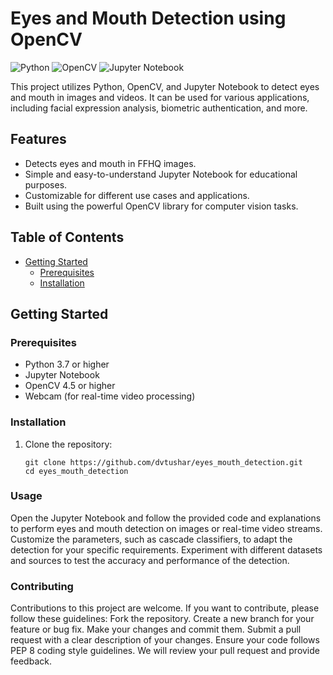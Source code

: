 # Eyes and Mouth Detection using OpenCV

![Python](https://img.shields.io/badge/Python-3.7%2B-blue)
![OpenCV](https://img.shields.io/badge/OpenCV-4.5%2B-green)
![Jupyter Notebook](https://img.shields.io/badge/Jupyter%20Notebook-6.0%2B-orange)

This project utilizes Python, OpenCV, and Jupyter Notebook to detect eyes and mouth in images and videos. It can be used for various applications, including facial expression analysis, biometric authentication, and more.

## Features

- Detects eyes and mouth in FFHQ images.
- Simple and easy-to-understand Jupyter Notebook for educational purposes.
- Customizable for different use cases and applications.
- Built using the powerful OpenCV library for computer vision tasks.

## Table of Contents

- [Getting Started](#getting-started)
  - [Prerequisites](#prerequisites)
  - [Installation](#installation)

## Getting Started

### Prerequisites

- Python 3.7 or higher
- Jupyter Notebook
- OpenCV 4.5 or higher
- Webcam (for real-time video processing)

### Installation

1. Clone the repository:

   ```shell
   git clone https://github.com/dvtushar/eyes_mouth_detection.git
   cd eyes_mouth_detection

### Usage
Open the Jupyter Notebook and follow the provided code and explanations to perform eyes and mouth detection on images or real-time video streams.
Customize the parameters, such as cascade classifiers, to adapt the detection for your specific requirements.
Experiment with different datasets and sources to test the accuracy and performance of the detection.

### Contributing
Contributions to this project are welcome. If you want to contribute, please follow these guidelines:
Fork the repository.
Create a new branch for your feature or bug fix.
Make your changes and commit them.
Submit a pull request with a clear description of your changes.
Ensure your code follows PEP 8 coding style guidelines.
We will review your pull request and provide feedback.
